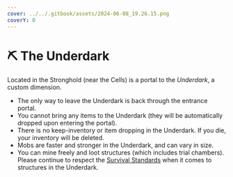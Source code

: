 ```yaml
---
cover: ../../.gitbook/assets/2024-06-08_19.26.15.png
coverY: 0
---
```


# ⛏️ The Underdark

Located in the Stronghold (near the Cells) is a portal to the _Underdark_, a custom dimension.

* The only way to leave the Underdark is back through the entrance portal.
* You cannot bring any items to the Underdark (they will be automatically dropped upon entering the portal).&#x20;
* There is no keep-inventory or item dropping in the Underdark. If you die, your inventory will be deleted.
* Mobs are faster and stronger in the Underdark, and can vary in size.
* You can mine freely and loot structures (which includes trial chambers). Please continue to respect the [Survival Standards](../../rules/survival-standards.md) when it comes to structures in the Underdark.
